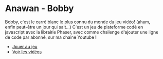 # Anawan - Bobby

Bobby, c'est le carré blanc le plus connu du monde du jeu vidéo! (ahum, enfin peut-être un jour qui sait...)
C'est un jeu de plateforme codé en javascript avec la librairie Phaser, avec comme challenge d'ajouter une ligne de code par abonné, sur ma chaine Youtube !

- [Jouer au jeu](https://challenge.anawan.io/)
- [Voir les vidéos](https://www.youtube.com/playlist?list=PL0T4aEkqgMC_AnE9pk49pcR2Go2-Mkjp1)
